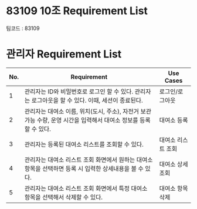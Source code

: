 # 83109 10조 Requirement List

팀코드 : 83109

# 관리자 Requirement List

| **No.** | **Requirement** | **Use Cases** |
| --- | --- | --- |
| 1 | 관리자는 ID와 비밀번호로 로그인 할 수 있다. 관리자는 로그아웃을 할 수 있다. 이때, 세션이 종료된다. | 로그인/로그아웃 |
| 2 | 관리자는 대여소 이름, 위치(도시, 주소), 자전거 보관 가능 수량, 운영 시간을 입력해서 대여소 정보를 등록할 수 있다. | 대여소 등록 |
| 3 | 관리자는 등록된 대여소 리스트를 조회할 수 있다. | 대여소 리스트 조회 |
| 4 | 관리자는 대여소 리스트 조회 화면에서 원하는 대여소 항목을 선택하면 등록 시 입력한 상세내용을 볼 수 있다. | 대여소 상세 조회 |
| 5 | 관리자는 대여소 리스트 조회 화면에서 특정 대여소 항목을 선택해서 삭제할 수 있다. | 대여소 항목 삭제 |